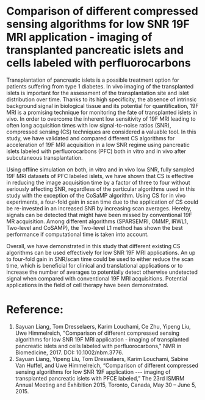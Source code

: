 # Comparison of different compressed sensing algorithms for low SNR 19F MRI application - imaging of transplanted pancreatic islets and cells labeled with perfluorocarbons
Transplantation of pancreatic islets is a possible treatment option for patients suffering from type 1 diabetes. In vivo imaging of the transplanted islets is important for the assessment of the transplantation site and islet distribution over time. Thanks to its high specificity, the absence of intrinsic background signal in biological tissue and its potential for quantification, 19F MRI is a promising technique for monitoring the fate of transplanted islets in vivo. In order to overcome the inherent low sensitivity of 19F MRI leading to often long acquisition times with low signal-to-noise ratios (SNR), compressed sensing (CS) techniques are considered a valuable tool. In this study, we have validated and compared different CS algorithms for acceleration of 19F MRI acquisition in a low SNR regime using pancreatic islets labeled with perfluorocarbons (PFC) both in vitro and in vivo after subcutaneous transplantation.

Using offline simulation on both, in vitro and in vivo low SNR, fully sampled 19F MRI datasets of PFC labeled islets, we have shown that CS is effective in reducing the image acquisition time by a factor of three to four without seriously affecting SNR, regardless of the particular algorithms used in this study with the exception of the CoSaMP algorithm.  Using CS for in vivo experiments, a four-fold gain in scan time due to the application of CS could be re-invested in an increased SNR by increasing scan averages. Hereby, signals can be detected that might have been missed by conventional 19F MR acquisition. Among different algorithms (SPARSEMRI, OMMP, IRWL1, Two-level and CoSAMP), the Two-level L1 method has shown the best performance if computational time is taken into account.

Overall, we have demonstrated in this study that different existing CS algorithms can be used effectively for low SNR 19F MRI applications. An up to four-fold gain in SNR/scan time could be used to either reduce the scan time, which is beneficial for clinical and translational applications or to increase the number of averages to potentially detect otherwise undetected signal when compared with conventional 19F MRI acquisitions. Potential applications in the field of cell therapy have been demonstrated.

# Reference:
1. Sayuan Liang, Tom Dresselaers, Karim Louchami, Ce Zhu, Yipeng Liu, Uwe Himmelreich, "Comparison of different compressed sensing algorithms for low SNR 19F MRI application - imaging of transplanted pancreatic islets and cells labeled with perfluorocarbons," NMR in Biomedicine, 2017. DOI: 10.1002/nbm.3776. 
2. Sayuan Liang, Yipeng Liu, Tom Dresselaers, Karim Louchami, Sabine Van Huffel, and Uwe Himmelreich, “Comparison of different compressed sensing algorithms for low SNR 19F application --- imaging of transplanted pancreatic islets with PFCE labeled,” The 23rd ISMRM Annual Meeting and Exhibition 2015, Toronto, Canada, May 30 – June 5, 2015. 
